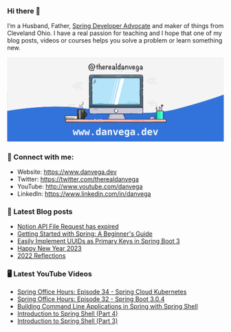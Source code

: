 ### Hi there 👋

I’m a Husband, Father, [Spring Developer Advocate](https://tanzu.vmware.com/developer/advocates/) and maker of things from Cleveland Ohio. I have a real passion for teaching and I hope that one of my blog posts, videos or courses helps you solve a problem or learn something new.

![Profile Header](./github_profile_header.png)

### 🤝 Connect with me:

- Website: https://www.danvega.dev
- Twitter: https://twitter.com/therealdanvega
- YouTube: http://www.youtube.com/danvega
- LinkedIn: https://www.linkedin.com/in/danvega

### 📝 Latest Blog posts

<!-- BLOG-POST-LIST:START -->
- [Notion API File Request has expired](https://www.danvega.dev/blog/2023/03/12/notion-api-file-expired)
- [Getting Started with Spring: A Beginner&#39;s Guide](https://www.danvega.dev/blog/2023/03/09/spring-boot-crash-course)
- [Easily Implement UUIDs as Primary Keys in Spring Boot 3](https://www.danvega.dev/blog/2023/01/27/jakarta-ee-10-uuid)
- [Happy New Year 2023](https://www.danvega.dev/blog/2023/01/01/happy-new-year-2023)
- [2022 Reflections](https://www.danvega.dev/blog/2022/12/29/2022-reflections)
<!-- BLOG-POST-LIST:END -->

### 🖥 Latest YouTube Videos

<!-- YOUTUBE:START -->
- [Spring Office Hours: Episode 34 - Spring Cloud Kubernetes](https://www.youtube.com/watch?v=f5H0dIHY-L4)
- [Spring Office Hours: Episode 32 - Spring Boot 3.0.4](https://www.youtube.com/watch?v=eRMbHR5LnOc)
- [Building Command Line Applications in Spring with Spring Shell](https://www.youtube.com/watch?v=8B0IjOIzicU)
- [Introduction to Spring Shell &lpar;Part 4&rpar;](https://www.youtube.com/watch?v=e8wEcemxcfI)
- [Introduction to Spring Shell &lpar;Part 3&rpar;](https://www.youtube.com/watch?v=E84E7c7IlAQ)
<!-- YOUTUBE:END -->
